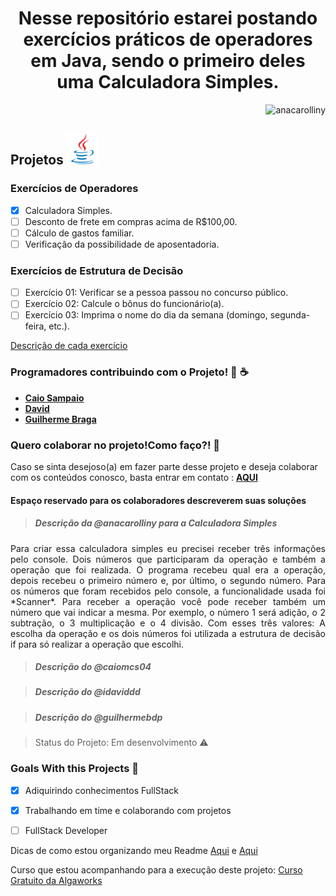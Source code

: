 <h1 align="center"> Nesse repositório estarei postando exercícios práticos de operadores em Java, sendo o primeiro deles uma Calculadora Simples. </h1>
<p align="right"> <img src="https://komarev.com/ghpvc/?username=anacarolliny&label=Profile%20views&color=0e75b6&style=flat" alt="anacarolliny" /> </p>


 ## Projetos <img width="50" src="https://raw.githubusercontent.com/devicons/devicon/master/icons/java/java-original.svg"></img>

### Exercícios de Operadores

- [x]  Calculadora Simples.
- [ ]  Desconto de frete em compras acima de R$100,00.
- [ ]  Cálculo de gastos familiar.
- [ ] Verificação da possibilidade de aposentadoria.

### Exercícios de Estrutura de Decisão

- [ ] Exercício 01: Verificar se a pessoa passou no concurso público.
- [ ] Exercício 02: Calcule o bônus do funcionário(a).
- [ ] Exercício 03: Imprima o nome do dia da semana (domingo, segunda-feira, etc.).

[Descrição de cada exercício](https://github.com/anacarolliny/JavaProjects/tree/master/CursoLogicaCapitulo04)

### Programadores contribuindo com o Projeto! 🖖 ☕

- **[Caio Sampaio](https://github.com/caiomcs04)**
- **[David](https://github.com/idavidd)**
- **[Guilherme Braga](https://github.com/GuilhermeBDP)**

### Quero colaborar no projeto!Como faço?! 🚩

Caso se sinta desejoso(a) em fazer parte desse projeto e deseja colaborar com os conteúdos conosco, basta entrar em contato : **[AQUI](https://discord.gg/anacarolliny#0994)**

<h4>Espaço reservado para os colaboradores descreverem suas soluções</h4>

><h5>Descrição da  @anacarolliny para a Calculadora Simples</h5>

<p align="justify">Para criar essa calculadora simples eu precisei receber três informações pelo console. Dois números que participaram da operação e também a operação que foi realizada.
O programa recebeu qual era a operação, depois recebeu o primeiro número e, por último, o segundo número.
Para os números que foram recebidos pelo console, a funcionalidade usada foi *Scanner*. Para receber a operação você pode receber também um número que vai indicar a mesma. Por exemplo, o número 1 será adição, o 2 subtração, o 3 multiplicação e o 4 divisão.
Com esses três valores: A escolha da operação e os dois números foi utilizada a estrutura de decisão if para só realizar a operação que escolhi.</p>

><h5>Descrição do  @caiomcs04</h5>

><h5>Descrição do  @idaviddd</h5>

><h5>Descrição do  @guilhermebdp</h5>


> Status do Projeto: Em desenvolvimento :warning:

### Goals With this Projects 🎯

- [x] Adiquirindo conhecimentos FullStack
- [x] Trabalhando em time e colaborando com projetos
- [ ] FullStack Developer



Dicas de como estou organizando meu Readme [Aqui](https://dev.to/reginadiana/como-escrever-um-readme-md-sensacional-no-github-4509) e [Aqui](https://dfilitto.com.br/desenvolvimento/c-sharp/como-criar-um-readme-excelente-no-github/)

Curso que estou acompanhando para a execução deste projeto: [Curso Gratuito da Algaworks](https://www.algaworks.com/curso/logica-de-programacao-java/) 
